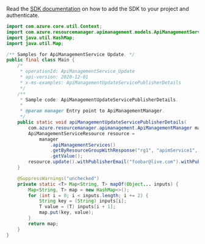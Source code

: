 Read the [SDK documentation](https://github.com/Azure/azure-sdk-for-java/blob/azure-resourcemanager-apimanagement_1.0.0-beta.2/sdk/apimanagement/azure-resourcemanager-apimanagement/README.md) on how to add the SDK to your project and authenticate.

```java
import com.azure.core.util.Context;
import com.azure.resourcemanager.apimanagement.models.ApiManagementServiceResource;
import java.util.HashMap;
import java.util.Map;

/** Samples for ApiManagementService Update. */
public final class Main {
    /*
     * operationId: ApiManagementService_Update
     * api-version: 2020-12-01
     * x-ms-examples: ApiManagementUpdateServicePublisherDetails
     */
    /**
     * Sample code: ApiManagementUpdateServicePublisherDetails.
     *
     * @param manager Entry point to ApiManagementManager.
     */
    public static void apiManagementUpdateServicePublisherDetails(
        com.azure.resourcemanager.apimanagement.ApiManagementManager manager) {
        ApiManagementServiceResource resource =
            manager
                .apiManagementServices()
                .getByResourceGroupWithResponse("rg1", "apimService1", Context.NONE)
                .getValue();
        resource.update().withPublisherEmail("foobar@live.com").withPublisherName("Contoso Vnext").apply();
    }

    @SuppressWarnings("unchecked")
    private static <T> Map<String, T> mapOf(Object... inputs) {
        Map<String, T> map = new HashMap<>();
        for (int i = 0; i < inputs.length; i += 2) {
            String key = (String) inputs[i];
            T value = (T) inputs[i + 1];
            map.put(key, value);
        }
        return map;
    }
}
```
